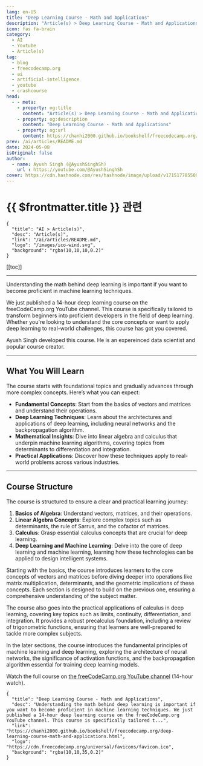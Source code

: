 ```yaml
---
lang: en-US
title: "Deep Learning Course - Math and Applications"
description: "Article(s) > Deep Learning Course - Math and Applications"
icon: fas fa-brain
category:
  - AI
  - Youtube
  - Article(s)
tag:
  - blog
  - freecodecamp.org
  - ai
  - artificial-intelligence
  - youtube
  - crashcourse
head:
  - - meta:
    - property: og:title
      content: "Article(s) > Deep Learning Course - Math and Applications"
    - property: og:description
      content: "Deep Learning Course - Math and Applications"
    - property: og:url
      content: https://chanhi2000.github.io/bookshelf/freecodecamp.org/deep-learning-course-math-and-applications.html
prev: /ai/articles/README.md
date: 2024-05-08
isOriginal: false
author:
  - name: Ayush Singh (@AyushSinghSh)
    url : https://youtube.com/@AyushSinghSh
cover: https://cdn.hashnode.com/res/hashnode/image/upload/v1715177855099/f851bc1e-c61b-4c7a-be07-aa0ba233a347.png
---
```


# {{ $frontmatter.title }} 관련

```component VPCard
{
  "title": "AI > Article(s)",
  "desc": "Article(s)",
  "link": "/ai/articles/README.md",
  "logo": "/images/ico-wind.svg",
  "background": "rgba(10,10,10,0.2)"
}
```

[[toc]]

---

<SiteInfo
  name="Deep Learning Course - Math and Applications"
  desc="Understanding the math behind deep learning is important if you want to become proficient in machine learning techniques. We just published a 14-hour deep learning course on the freeCodeCamp.org YouTube channel. This course is specifically tailored t..."
  url="https://freecodecamp.org/news/deep-learning-course-math-and-applications"
  logo="https://cdn.freecodecamp.org/universal/favicons/favicon.ico"
  preview="https://cdn.hashnode.com/res/hashnode/image/upload/v1715177855099/f851bc1e-c61b-4c7a-be07-aa0ba233a347.png"/>

Understanding the math behind deep learning is important if you want to become proficient in machine learning techniques.

We just published a 14-hour deep learning course on the freeCodeCamp.org YouTube channel. This course is specifically tailored to transform beginners into proficient developers in the field of deep learning. Whether you're looking to understand the core concepts or want to apply deep learning to real-world challenges, this course has got you covered.

Ayush Singh developed this course. He is an expereinced data scientist and popular course creator.

---

## What You Will Learn

The course starts with foundational topics and gradually advances through more complex concepts. Here’s what you can expect:

- **Fundamental Concepts**: Start from the basics of vectors and matrices and understand their operations.
- **Deep Learning Techniques**: Learn about the architectures and applications of deep learning, including neural networks and the backpropagation algorithm.
- **Mathematical Insights**: Dive into linear algebra and calculus that underpin machine learning algorithms, covering topics from determinants to differentiation and integration.
- **Practical Applications**: Discover how these techniques apply to real-world problems across various industries.

---

## Course Structure

The course is structured to ensure a clear and practical learning journey:

1. **Basics of Algebra**: Understand vectors, matrices, and their operations.
2. **Linear Algebra Concepts**: Explore complex topics such as determinants, the rule of Sarrus, and the cofactor of matrices.
3. **Calculus**: Grasp essential calculus concepts that are crucial for deep learning.
4. **Deep Learning and Machine Learning**: Delve into the core of deep learning and machine learning, learning how these technologies can be applied to design intelligent systems.

Starting with the basics, the course introduces learners to the core concepts of vectors and matrices before diving deeper into operations like matrix multiplication, determinants, and the geometric implications of these concepts. Each section is designed to build on the previous one, ensuring a comprehensive understanding of the subject matter.

The course also goes into the practical applications of calculus in deep learning, covering key topics such as limits, continuity, differentiation, and integration. It provides a robust precalculus foundation, including a review of trigonometric functions, ensuring that learners are well-prepared to tackle more complex subjects.

In the later sections, the course introduces the fundamental principles of machine learning and deep learning, exploring the architecture of neural networks, the significance of activation functions, and the backpropagation algorithm essential for training deep learning models.

Watch the full course on [<FontIcon icon="fa-brands fa-youtube"/>the freeCodeCamp.org YouTube channel](https://youtu.be/HJd1I3FdSnY) (14-hour watch).

<VidStack src="youtube/HJd1I3FdSnY" />

<!-- TODO: add ARTICLE CARD -->
```component VPCard
{
  "title": "Deep Learning Course - Math and Applications",
  "desc": "Understanding the math behind deep learning is important if you want to become proficient in machine learning techniques. We just published a 14-hour deep learning course on the freeCodeCamp.org YouTube channel. This course is specifically tailored t...",
  "link": "https://chanhi2000.github.io/bookshelf/freecodecamp.org/deep-learning-course-math-and-applications.html",
  "logo": "https://cdn.freecodecamp.org/universal/favicons/favicon.ico",
  "background": "rgba(10,10,35,0.2)"
}
```
